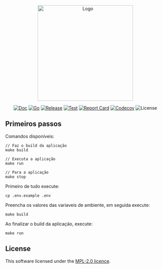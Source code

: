 <div align="center">

<img src="https://www.goravel.dev/logo.png?v=1.14.x" width="300" alt="Logo">

[![Doc](https://pkg.go.dev/badge/github.com/goravel/framework)](https://pkg.go.dev/github.com/goravel/framework)
[![Go](https://img.shields.io/github/go-mod/go-version/goravel/framework)](https://go.dev/)
[![Release](https://img.shields.io/github/release/goravel/framework.svg)](https://github.com/goravel/framework/releases)
[![Test](https://github.com/goravel/framework/actions/workflows/test.yml/badge.svg)](https://github.com/goravel/framework/actions)
[![Report Card](https://goreportcard.com/badge/github.com/goravel/framework)](https://goreportcard.com/report/github.com/goravel/framework)
[![Codecov](https://codecov.io/gh/goravel/framework/branch/master/graph/badge.svg)](https://codecov.io/gh/goravel/framework)
![License](https://img.shields.io/github/license/goravel/framework)

</div>

## Primeiros passos

Comandos disponíveis:

```
// Faz o build da aplicação
make build

// Executa a aplicação
make run

// Para a aplicação
make stop
```

Primeiro de tudo execute:

```
cp .env.example .env
```

Preencha os valores das variaveis de ambiente, em seguida execute:

```
make build
```

Ao finalizar o build da aplicação, execute:

```
make run
```

## License

This software licensed under the [MPL-2.0 licence](./LICENSE).
